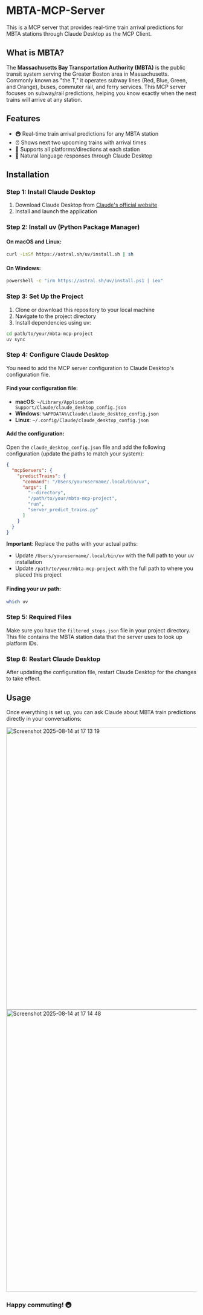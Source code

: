# MBTA-MCP-Server

This is a MCP server that provides real-time train arrival predictions for MBTA stations through Claude Desktop as the MCP Client.

## What is MBTA?

The **Massachusetts Bay Transportation Authority (MBTA)** is the public transit system serving the Greater Boston area in Massachusetts. Commonly known as "the T," it operates subway lines (Red, Blue, Green, and Orange), buses, commuter rail, and ferry services. This MCP server focuses on subway/rail predictions, helping you know exactly when the next trains will arrive at any station.

## Features

- 🚇 Real-time train arrival predictions for any MBTA station
- ⏰ Shows next two upcoming trains with arrival times
- 🧭 Supports all platforms/directions at each station
- 💬 Natural language responses through Claude Desktop


## Installation

### Step 1: Install Claude Desktop

1. Download Claude Desktop from [Claude's official website](https://claude.ai/download)
2. Install and launch the application

### Step 2: Install uv (Python Package Manager)

#### On macOS and Linux:
```bash
curl -LsSf https://astral.sh/uv/install.sh | sh
```

#### On Windows:
```bash
powershell -c "irm https://astral.sh/uv/install.ps1 | iex"
```

### Step 3: Set Up the Project

1. Clone or download this repository to your local machine
2. Navigate to the project directory
3. Install dependencies using uv:

```bash
cd path/to/your/mbta-mcp-project
uv sync
```

### Step 4: Configure Claude Desktop

You need to add the MCP server configuration to Claude Desktop's configuration file.

#### Find your configuration file:
- **macOS**: `~/Library/Application Support/Claude/claude_desktop_config.json`
- **Windows**: `%APPDATA%\Claude\claude_desktop_config.json`
- **Linux**: `~/.config/Claude/claude_desktop_config.json`

#### Add the configuration:

Open the `claude_desktop_config.json` file and add the following configuration (update the paths to match your system):

```json
{
  "mcpServers": {
    "predictTrains": {
      "command": "/Users/yourusername/.local/bin/uv",
      "args": [
        "--directory",
        "/path/to/your/mbta-mcp-project",
        "run",
        "server_predict_trains.py"
      ]
    }
  }
}
```

**Important**: Replace the paths with your actual paths:
- Update `/Users/yourusername/.local/bin/uv` with the full path to your uv installation
- Update `/path/to/your/mbta-mcp-project` with the full path to where you placed this project

#### Finding your uv path:
```bash
which uv
```

### Step 5: Required Files

Make sure you have the `filtered_stops.json` file in your project directory. This file contains the MBTA station data that the server uses to look up platform IDs.

### Step 6: Restart Claude Desktop

After updating the configuration file, restart Claude Desktop for the changes to take effect.

## Usage

Once everything is set up, you can ask Claude about MBTA train predictions directly in your conversations:


<img width="1016" height="746" alt="Screenshot 2025-08-14 at 17 13 19" src="https://github.com/user-attachments/assets/a0b6b36b-e7c1-4bd6-8c0f-bbd8ee697410" />

<img width="1016" height="746" alt="Screenshot 2025-08-14 at 17 14 48" src="https://github.com/user-attachments/assets/6d82c8ce-7028-45fe-b7c3-64c6e1aef7b3" />



### **Happy commuting! 🚇**
